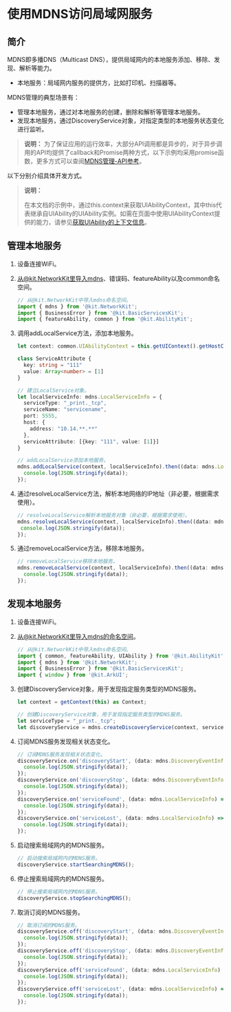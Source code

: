 # 使用MDNS访问局域网服务

## 简介

MDNS即多播DNS（Multicast DNS），提供局域网内的本地服务添加、移除、发现、解析等能力。
- 本地服务：局域网内服务的提供方，比如打印机、扫描器等。

MDNS管理的典型场景有：

- 管理本地服务，通过对本地服务的创建，删除和解析等管理本地服务。
- 发现本地服务，通过DiscoveryService对象，对指定类型的本地服务状态变化进行监听。

> **说明：**
> 为了保证应用的运行效率，大部分API调用都是异步的，对于异步调用的API均提供了callback和Promise两种方式，以下示例均采用promise函数，更多方式可以查阅[MDNS管理-API参考](../reference/apis-network-kit/js-apis-net-mdns.md)。

以下分别介绍具体开发方式。

>**说明：** 
>
>在本文档的示例中，通过this.context来获取UIAbilityContext，其中this代表继承自UIAbility的UIAbility实例。如需在页面中使用UIAbilityContext提供的能力，请参见[获取UIAbility的上下文信息](../application-models/uiability-usage.md#获取uiability的上下文信息)。

## 管理本地服务

1. 设备连接WiFi。
2. 从@kit.NetworkKit里导入mdns、错误码、featureAbility以及common命名空间。

    ```ts
    // 从@kit.NetworkKit中导入mdns命名空间。
    import { mdns } from '@kit.NetworkKit';
    import { BusinessError } from '@kit.BasicServicesKit';
    import { featureAbility, common } from '@kit.AbilityKit';
    ```

3. 调用addLocalService方法，添加本地服务。

    <!--code_no_check-->
    ```ts
    let context: common.UIAbilityContext = this.getUIContext().getHostContext() as common.UIAbilityContext;

    class ServiceAttribute {
      key: string = "111"
      value: Array<number> = [1]
    }

    // 建立LocalService对象。
    let localServiceInfo: mdns.LocalServiceInfo = {
      serviceType: "_print._tcp",
      serviceName: "servicename",
      port: 5555,
      host: {
        address: "10.14.**.**"
      },
      serviceAttribute: [{key: "111", value: [1]}]
    }

    // addLocalService添加本地服务。
    mdns.addLocalService(context, localServiceInfo).then((data: mdns.LocalServiceInfo) => {
      console.log(JSON.stringify(data));
    });
    ```

4. 通过resolveLocalService方法，解析本地网络的IP地址（非必要，根据需求使用）。
   
     ```ts
    // resolveLocalService解析本地服务对象（非必要，根据需求使用）。
    mdns.resolveLocalService(context, localServiceInfo).then((data: mdns.LocalServiceInfo) => {
      console.log(JSON.stringify(data));
    });
    ```

5. 通过removeLocalService方法，移除本地服务。
   
    ```ts
    // removeLocalService移除本地服务。
    mdns.removeLocalService(context, localServiceInfo).then((data: mdns.LocalServiceInfo) => {
      console.log(JSON.stringify(data));
    });
    ```

## 发现本地服务

1. 设备连接WiFi。
2. 从@kit.NetworkKit里导入mdns的命名空间。

    ```ts
    // 从@kit.NetworkKit中导入mdns命名空间。
    import { common, featureAbility, UIAbility } from '@kit.AbilityKit';
    import { mdns } from '@kit.NetworkKit';
    import { BusinessError } from '@kit.BasicServicesKit';
    import { window } from '@kit.ArkUI';
    ```

3. 创建DiscoveryService对象，用于发现指定服务类型的MDNS服务。

    <!--code_no_check-->
    ```ts
    let context = getContext(this) as Context;

    // 创建DiscoveryService对象，用于发现指定服务类型的MDNS服务。
    let serviceType = "_print._tcp";
    let discoveryService = mdns.createDiscoveryService(context, serviceType);
    ```
  
4. 订阅MDNS服务发现相关状态变化。

    ```ts
    // 订阅MDNS服务发现相关状态变化。
    discoveryService.on('discoveryStart', (data: mdns.DiscoveryEventInfo) => {
      console.log(JSON.stringify(data));
    });
    discoveryService.on('discoveryStop', (data: mdns.DiscoveryEventInfo) => {
      console.log(JSON.stringify(data));
    });
    discoveryService.on('serviceFound', (data: mdns.LocalServiceInfo) => {
      console.log(JSON.stringify(data));
    });
    discoveryService.on('serviceLost', (data: mdns.LocalServiceInfo) => {
      console.log(JSON.stringify(data));
    });
    ```

5. 启动搜索局域网内的MDNS服务。

    ```ts
    // 启动搜索局域网内的MDNS服务。
    discoveryService.startSearchingMDNS();
    ```

6. 停止搜索局域网内的MDNS服务。

    ```ts
    // 停止搜索局域网内的MDNS服务。
    discoveryService.stopSearchingMDNS();
    ```

7. 取消订阅的MDNS服务。

    ```ts
    // 取消订阅的MDNS服务。
    discoveryService.off('discoveryStart', (data: mdns.DiscoveryEventInfo) => {
      console.log(JSON.stringify(data));
    });
    discoveryService.off('discoveryStop', (data: mdns.DiscoveryEventInfo) => {
      console.log(JSON.stringify(data));
    });
    discoveryService.off('serviceFound', (data: mdns.LocalServiceInfo) => {
      console.log(JSON.stringify(data));
    });
    discoveryService.off('serviceLost', (data: mdns.LocalServiceInfo) => {
      console.log(JSON.stringify(data));
    });
    ```
